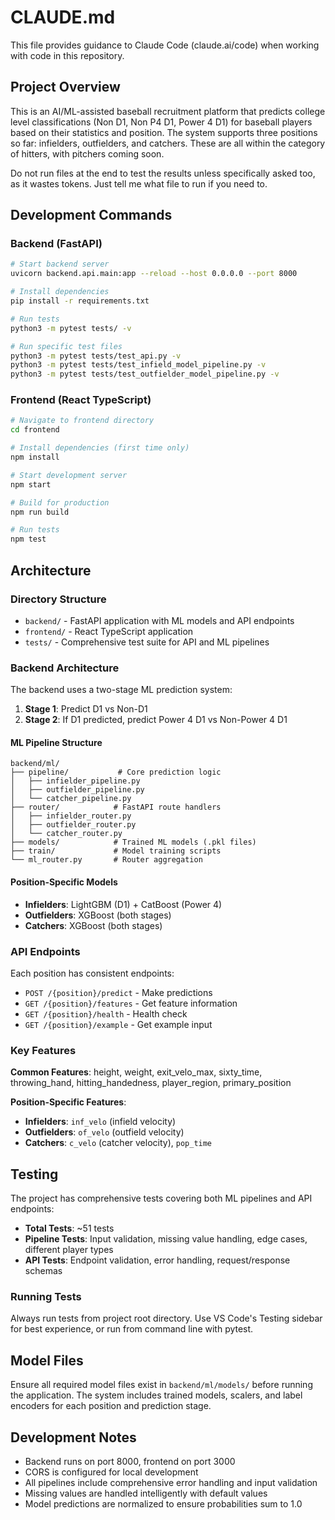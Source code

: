 # CLAUDE.md

This file provides guidance to Claude Code (claude.ai/code) when working with code in this repository.

## Project Overview

This is an AI/ML-assisted baseball recruitment platform that predicts college level classifications (Non D1, Non P4 D1, Power 4 D1) for baseball players based on their statistics and position. The system supports three positions so far: infielders, outfielders, and catchers. These are all within the category of hitters, with pitchers coming soon.

Do not run files at the end to test the results unless specifically asked too, as it wastes tokens. Just tell me what file to run if you need to.

## Development Commands

### Backend (FastAPI)
```bash
# Start backend server
uvicorn backend.api.main:app --reload --host 0.0.0.0 --port 8000

# Install dependencies
pip install -r requirements.txt

# Run tests
python3 -m pytest tests/ -v

# Run specific test files
python3 -m pytest tests/test_api.py -v
python3 -m pytest tests/test_infield_model_pipeline.py -v
python3 -m pytest tests/test_outfielder_model_pipeline.py -v
```

### Frontend (React TypeScript)
```bash
# Navigate to frontend directory
cd frontend

# Install dependencies (first time only)
npm install

# Start development server
npm start

# Build for production
npm run build

# Run tests
npm test
```

## Architecture

### Directory Structure
- `backend/` - FastAPI application with ML models and API endpoints
- `frontend/` - React TypeScript application
- `tests/` - Comprehensive test suite for API and ML pipelines

### Backend Architecture
The backend uses a two-stage ML prediction system:

1. **Stage 1**: Predict D1 vs Non-D1
2. **Stage 2**: If D1 predicted, predict Power 4 D1 vs Non-Power 4 D1

#### ML Pipeline Structure
```
backend/ml/
├── pipeline/           # Core prediction logic
│   ├── infielder_pipeline.py
│   ├── outfielder_pipeline.py
│   └── catcher_pipeline.py
├── router/            # FastAPI route handlers
│   ├── infielder_router.py
│   ├── outfielder_router.py
│   └── catcher_router.py
├── models/            # Trained ML models (.pkl files)
├── train/             # Model training scripts
└── ml_router.py       # Router aggregation
```

#### Position-Specific Models
- **Infielders**: LightGBM (D1) + CatBoost (Power 4)
- **Outfielders**: XGBoost (both stages)  
- **Catchers**: XGBoost (both stages)

### API Endpoints
Each position has consistent endpoints:
- `POST /{position}/predict` - Make predictions
- `GET /{position}/features` - Get feature information
- `GET /{position}/health` - Health check
- `GET /{position}/example` - Get example input

### Key Features
**Common Features**: height, weight, exit_velo_max, sixty_time, throwing_hand, hitting_handedness, player_region, primary_position

**Position-Specific Features**:
- **Infielders**: `inf_velo` (infield velocity)
- **Outfielders**: `of_velo` (outfield velocity)
- **Catchers**: `c_velo` (catcher velocity), `pop_time`

## Testing

The project has comprehensive tests covering both ML pipelines and API endpoints:

- **Total Tests**: ~51 tests
- **Pipeline Tests**: Input validation, missing value handling, edge cases, different player types
- **API Tests**: Endpoint validation, error handling, request/response schemas

### Running Tests
Always run tests from project root directory. Use VS Code's Testing sidebar for best experience, or run from command line with pytest.

## Model Files
Ensure all required model files exist in `backend/ml/models/` before running the application. The system includes trained models, scalers, and label encoders for each position and prediction stage.

## Development Notes
- Backend runs on port 8000, frontend on port 3000
- CORS is configured for local development
- All pipelines include comprehensive error handling and input validation
- Missing values are handled intelligently with default values
- Model predictions are normalized to ensure probabilities sum to 1.0